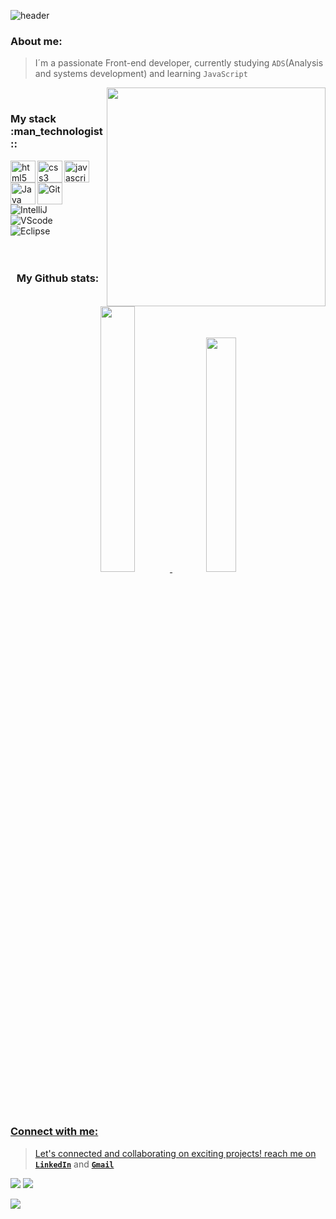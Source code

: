 ![header](https://capsule-render.vercel.app/api?type=rect&color=0:FFF853,25:909092,50:4c4c4c,75:313031,100:1e1e1e&height=60&text=%Hi%20there%,%20I'm%20Renato%20Nunes!&animation=fadeIn&fontColor=ffffff&fontSize=25&fontAlign=50&fontAlignY=55)
<h3>About me:</h3>

> I´m a passionate Front-end developer, currently studying `ADS`(Analysis and systems development) and learning `JavaScript`

<p align="right" > <img src=https://github.com/renatonunesan/renatonunesan/assets/153360955/cc9a4127-c830-44fb-858f-63d2cc095df2 width="350px" align="right" /> </p>

<br>
<h3>My stack :man_technologist::</h3>

<div align="left">
  <img align="left" alt="html5" height="35" width="40" src="https://cdn.jsdelivr.net/gh/devicons/devicon/icons/html5/html5-original.svg">
  <img align="left" alt="css3" height="35" width="40" src="https://cdn.jsdelivr.net/gh/devicons/devicon/icons/css3/css3-original.svg">
  <img align="left" alt="javascript" height="35" width="40" src="https://cdn.jsdelivr.net/gh/devicons/devicon/icons/javascript/javascript-original.svg">
  <img align="left" alt="Java"  height="35" width="40" src="https://cdn.jsdelivr.net/gh/devicons/devicon/icons/java/java-original.svg">
  <img align="left" alt="Git" height="35" width="40" src="https://cdn.jsdelivr.net/gh/devicons/devicon/icons/git/git-original.svg">
<br>  
<br>
  <img alt="IntelliJ" style="padding-right:10px;" src="https://img.shields.io/badge/IntelliJ_IDEA-000000.svg?style=for-the-badge&logo=intellij-idea&logoColor=white"/>
   <br>
   <img alt="VScode" style="padding-right:10px;" src="https://img.shields.io/badge/Visual_Studio_Code-0078D4?style=for-the-badge&logo=visual%20studio%20code&logoColor=white"/> 
  <img alt="Eclipse" style="padding-right:10px;" src="https://img.shields.io/badge/Eclipse-2C2255?style=for-the-badge&logo=eclipse&logoColor=white"/> 
  <br>
</div>

<br>
<br>

<h3 align="center">My Github stats:</h3>

<div align="center">
  <a href="https://github.com/renatonunesan">
  <img width="33%" src="https://github-readme-stats.vercel.app/api?username=renatonunesan&bg_color=1e1e1e&text_color=4c4c4c&title_color=FFF853&layout=compact&theme=algolia&langs_count=7&hide_border=true"/>
  <img width="31%" src="https://github-readme-stats.vercel.app/api/top-langs/?username=renatonunesan&bg_color=1e1e1e&text_color=4c4c4c&title_color=FFF853&layout=compact&theme=algolia&langs_count=7&hide_border=true"/>
</div>

<h3>Connect with me: </h3>

>Let's connected and collaborating on exciting projects! reach me on [**`LinkedIn`**](https://www.linkedin.com/in/renatonunesan/) and [**`Gmail`**](mailto:renatonunesan@gmail.com)

<div> 
  <a href="https://www.linkedin.com/in/renatonunesan/" target="_blank"><img src="https://img.shields.io/badge/LinkedIn-0077B5?style=for-the-badge&logo=linkedin&logoColor=white" target="_blank"></a> 
  <a href ="mailto:renatonunesan@gmail.com"><img src="https://img.shields.io/badge/Gmail-D14836?style=for-the-badge&logo=gmail&logoColor=white" target="_blank"></a> 
</div>
   
<p align="left">
  <img src="https://capsule-render.vercel.app/api?type=waving&color=0:ACC6E7,25:4FC0E7,50:2766D2,75:162937,100:0B0E0E&reversal=true&height=100&section=footer"/>
</p>

